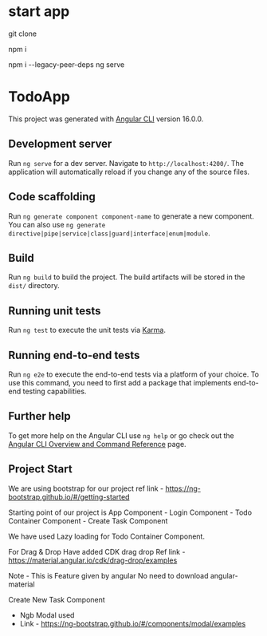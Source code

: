 # start app

git clone <url>

npm i

<!-- If asks to use --legacy-peer-deps -->
<!-- use -->

npm i --legacy-peer-deps
ng serve

<!-- Just Click Submit No id password required -->

# TodoApp

This project was generated with [Angular CLI](https://github.com/angular/angular-cli) version 16.0.0.

## Development server

Run `ng serve` for a dev server. Navigate to `http://localhost:4200/`. The application will automatically reload if you change any of the source files.

## Code scaffolding

Run `ng generate component component-name` to generate a new component. You can also use `ng generate directive|pipe|service|class|guard|interface|enum|module`.

## Build

Run `ng build` to build the project. The build artifacts will be stored in the `dist/` directory.

## Running unit tests

Run `ng test` to execute the unit tests via [Karma](https://karma-runner.github.io).

## Running end-to-end tests

Run `ng e2e` to execute the end-to-end tests via a platform of your choice. To use this command, you need to first add a package that implements end-to-end testing capabilities.

## Further help

To get more help on the Angular CLI use `ng help` or go check out the [Angular CLI Overview and Command Reference](https://angular.io/cli) page.

## Project Start

We are using bootstrap for our project
ref link - https://ng-bootstrap.github.io/#/getting-started

Starting point of our project is
App Component - Login Component - Todo Container Component - Create Task Component

We have used Lazy loading for Todo Container Component.

For Drag & Drop Have added CDK drag drop
Ref link - https://material.angular.io/cdk/drag-drop/examples

Note - This is Feature given by angular No need to download angular-material

Create New Task Component

- Ngb Modal used
- Link - https://ng-bootstrap.github.io/#/components/modal/examples
